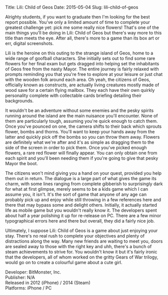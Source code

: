 Title: Lili: Child of Geos
Date: 2015-05-04
Slug: lili-child-of-geos

Alrighty students, if you want to graduate then I'm looking for the best
report possible. You've only a limited amount of time to complete your
greatest challenge yet: pick me some really nice flowers! That's one of the
main things you'll be doing in Lili: Child of Geos but there's way more to
this title than meets the eye. After all, there's more to a game than its box
art or err, digital screenshots.  
  
Lili is the heroine on this outing to the strange island of Geos, home to a
wide range of goofball characters. She initially sets out to find some rare
flowers for her final exam but gets dragged into helping set the inhabitants
of Geos free from the nasty Mayor. The entire journey is fairly relaxed with
prompts reminding you that you're free to explore at your leisure or just chat
with the wooden folk around each area. Oh yeah, the citizens of Geos,
officially known as constructs, are actually living creatures mostly made of
wood save for a certain flying mailbox. They each have their own quirkly
personality complete with collectable cards briefing detailing their
backgrounds.  
  
It wouldn't be an adventure without some enemies and the pesky spirits running
around the island are the main nuisance you'll encounter. None of them are
particularly tough, assuming you're quick enough to catch them. Once you've
pounced on one, the camera shifts to their back which sprouts flower, bombs
and thorns. You'll want to keep your hands away from the latter and quickly
pick off the bombs so you can throw them away. Flowers are definitely what
we're after and it's as simple as dragging them to the side of the screen in
order to pick them. Once you've picked enough flowers, a rare red flower will
finally appear. You can only obtain one from each spirit and you'll been
needing them if you're going to give that pesky Mayor the boot.  
  
The citizens won't mind giving you a hand on your quest, provided you help
them out in return. The dialogue is a large part of what gives the game its
charm, with some lines ranging from complete gibberish to surprisingly dark
for what at first glimpse, merely seems to be a kids game which I can assume
you, it isn't. It's the sort of game that anyone of any age can probably pick
up and enjoy while still throwing in a few references here and there that may
bypass some and delight others. Initially, it actually started life as mobile
game but you wouldn't really know it. The developers spent about half a year
polishing it up for re-release on PC. There are a few minor typographical
errors here and there but overall, they did a fairly nice job.  
  
Ultimately, I suppose Lili: Child of Geos is a game about just enjoying your
stay. There's no real rush to complete your objectives and plenty of
distractions along the way. Many new friends are waiting to meet you, doors
are sealed away to those with the right key and uhh, there's a bunch of steam
achievements to strive for. You wouldn't know it but it's fairly ironic that
the developers, all of whom worked on the gritty Gears of War trilogy, would
go on to create a colourful game about a cute girl.  
  
Developer: BitMonster, Inc.  
Publisher: N/A  
Released in 2012 (iPhone) / 2014 (Steam)  
Platforms: iPhone / PC

